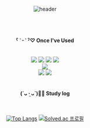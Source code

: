 <div align="center"> 

![header](https://capsule-render.vercel.app/api?type=cylinder&color=ffc0cb&height=150&section=header&text=queenly9's%20Github&fontColor=000000&fontSize=70&animation=fadeIn&fontAlignY=55&desc=%20&descAlignY=62&descAlign=62)

 <br/>
 <br/>
  
####  ˁ ˈ ᵕ ˈ ˀ♡ Once I've Used 
  
 <br/>
  
<img src="https://img.shields.io/badge/TypeScript-3178C6?style=for-the-badge&logo=typescript&logoColor=white"> 
<img src="https://img.shields.io/badge/HTML5-E34F26?style=for-the-badge&logo=HTML5&logoColor=white"> 
<img src="https://img.shields.io/badge/CSS3-1572B6?style=for-the-badge&logo=CSS3&logoColor=white"> 
<img src="https://img.shields.io/badge/Python-3776AB?style=for-the-badge&logo=Python&logoColor=white">

<br/>

<img src="https://img.shields.io/badge/ReactNative-61DAFB?style=for-the-badge&logo=react&logoColor=white">

<br/>

<img src="https://img.shields.io/badge/WebStorm-000000?style=for-the-badge&logo=webstorm&logoColor=white">
<img src="https://img.shields.io/badge/github-181717?style=for-the-badge&logo=github&logoColor=white">



 
   <br/>
   <br/>
 
#### (´ᴗ ·̫ ᴗ`)💭💕 Study log
 
  <br/>
  
[![Top Langs](https://github-readme-stats.vercel.app/api/top-langs/?username=queenly9&layout=compact)](https://github.com/anuraghazra/github-readme-stats)
[![Solved.ac 프로필](http://mazassumnida.wtf/api/v2/generate_badge?boj=queenly9)](https://solved.ac/queenly9)
  
</div>
